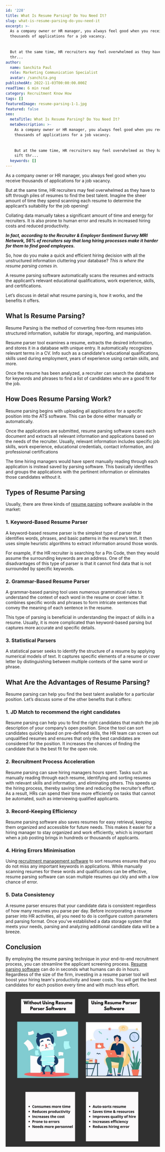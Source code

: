 ```yaml
---
id: '228'
title: What Is Resume Parsing? Do You Need It?
slug: what-is-resume-parsing-do-you-need-it
excerpt: >-
  As a company owner or HR manager, you always feel good when you receive
  thousands of applications for a job vacancy.


  But at the same time, HR recruiters may feel overwhelmed as they have to sift
  thr...
author:
  name: Sanchita Paul
  role: Marketing Communication Specialist
  avatar: /sanchita.png
publishedAt: 2022-11-03T00:00:00.000Z
readTime: 6 min read
category: Recruitment Know How
tags: []
featuredImage: resume-parsing-1-1.jpg
featured: false
seo:
  metaTitle: What Is Resume Parsing? Do You Need It?
  metaDescription: >-
    As a company owner or HR manager, you always feel good when you receive
    thousands of applications for a job vacancy.


    But at the same time, HR recruiters may feel overwhelmed as they have to
    sift thr...
  keywords: []
---
```


As a company owner or HR manager, you always feel good when you receive thousands of applications for a job vacancy.

But at the same time, HR recruiters may feel overwhelmed as they have to sift through piles of resumes to find the best talent. Imagine the sheer amount of time they spend scanning each resume to determine the applicant’s suitability for the job opening!

<!--more-->

Collating data manually takes a significant amount of time and energy for recruiters. It is also prone to human error and results in increased hiring costs and reduced productivity.

**_In fact, according to the Recruiter & Employer Sentiment Survey MRI Network, 56% of recruiters say that long hiring processes make it harder for them to find good employees._**

So, how do you make a quick and efficient hiring decision with all the unstructured information cluttering your database? _This is where the resume parsing comes in._

A resume parsing software automatically scans the resumes and extracts the applicant’s relevant educational qualifications, work experience, skills, and certifications.

Let’s discuss in detail what resume parsing is, how it works, and the benefits it offers.

## **What Is Resume Parsing?**

Resume Parsing is the method of converting free-form resumes into structured information, suitable for storage, reporting, and manipulation.

Resume parser tool examines a resume, extracts the desired information, and stores it in a database with unique entry. It automatically recognizes relevant terms in a CV. Info such as a candidate's educational qualifications, skills used during employment, years of experience using certain skills, and more.

Once the resume has been analyzed, a recruiter can search the database for keywords and phrases to find a list of candidates who are a good fit for the job.

## **How Does Resume Parsing Work?**

Resume parsing begins with uploading all applications for a specific position into the ATS software. This can be done either manually or automatically.

Once the applications are submitted, resume parsing software scans each document and extracts all relevant information and applications based on the needs of the recruiter. Usually, relevant information includes specific job skills, work experience, educational credentials, contact information, and professional certifications

The time hiring managers would have spent manually reading through each application is instead saved by parsing software. This basically identifies and groups the applications with the pertinent information or eliminates those candidates without it.

## **Types of Resume Parsing**

Usually, there are three kinds of [resume parsing](https://www.thetalentpool.ai/recruitment-management-software-benefits/) software available in the market:

### **1\. Keyword-Based Resume Parser**

A keyword-based resume parser is the simplest type of parser that identifies words, phrases, and basic patterns in the resume’s text. It then uses simple heuristic algorithms to extract information around those words.

For example, if the HR recruiter is searching for a Pin Code, then they would assume the surrounding keywords are an address. One of the disadvantages of this type of parser is that it cannot find data that is not surrounded by specific keywords.

### 2\. **Grammar-Based Resume Parser**

A grammar-based parsing tool uses numerous grammatical rules to understand the context of each word in the resume or cover letter. It combines specific words and phrases to form intricate sentences that convey the meaning of each sentence in the resume.

This type of parsing is beneficial in understanding the impact of skills in a resume. Usually, it is more complicated than keyword-based parsing but captures more accurate and specific details.

### 3\. **Statistical Parsers**

A statistical parser seeks to identify the structure of a resume by applying numerical models of text. It captures specific elements of a resume or cover letter by distinguishing between multiple contexts of the same word or phrase.

## **What Are the Advantages of Resume Parsing?**

Resume parsing can help you find the best talent available for a particular position. Let’s discuss some of the other benefits that it offers:

### 1\. **JD Match to recommend the right candidates**

Resume parsing can help you to find the right candidates that match the job description of your company’s open position. Since the tool can sort candidates quickly based on pre-defined skills, the HR team can screen out unqualified resumes and ensures that only the best candidates are considered for the position. It increases the chances of finding the candidate that is the best fit for the open role.

### 2\. **Recruitment Process Acceleration**

Resume parsing can save hiring managers hours spent. Tasks such as manually reading through each resume, identifying and sorting resumes with relevant skills and information, and eliminating others. This speeds up the hiring process, thereby saving time and reducing the recruiter’s effort. As a result, HRs can spend their time more efficiently on tasks that cannot be automated, such as interviewing qualified applicants.

### 3\. **Record-Keeping Efficiency**

Resume parsing software also saves resumes for easy retrieval, keeping them organized and accessible for future needs. This makes it easier for a hiring manager to stay organized and work efficiently, which is important when a job posting brings in hundreds or thousands of applicants.

### 4\. **Hiring Errors Minimisation**

Using [recruitment management software](https://www.thetalentpool.ai/blogs/3-basic-signs-your-company-needs-recruitment-software/) to sort resumes ensures that you do not miss any important keywords in applications. While manually scanning resumes for these words and qualifications can be effective, resume parsing software can scan multiple resumes qui ckly and with a low chance of error.

### 5\. **Data Consistency**

A resume parser ensures that your candidate data is consistent regardless of how many resumes you parse per day. Before incorporating a resume parser into HR activities, all you need to do is configure custom parameters and parsing format. Once you've established a data storage system that meets your needs, parsing and analyzing additional candidate data will be a breeze.

## **Conclusion**

By employing the resume parsing technique in your end-to-end recruitment process, you can streamline the applicant screening process. [Resume parsing software](https://www.thetalentpool.ai/blogs/remote-working-collaboration-tools/) can do in seconds what humans can do in hours. Regardless of the size of the firm, investing in a resume parser tool will boost your hiring team's productivity and lower costs. You will get the best candidates for each position every time and with much less effort.

![Resume Parsing](images/resume-parsing-1-1-1024x1024.jpg)
